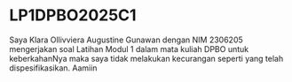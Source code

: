 # LP1DPBO2025C1
Saya Klara Ollivviera Augustine Gunawan dengan NIM 2306205 mengerjakan soal Latihan Modul 1 dalam mata kuliah DPBO untuk keberkahanNya maka saya tidak melakukan kecurangan seperti yang telah dispesifikasikan. Aamiin
